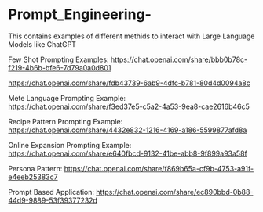 # Prompt_Engineering-
This contains examples of different methids to interact with Large Language Models like ChatGPT


Few Shot Prompting Examples:
https://chat.openai.com/share/bbb0b78c-f219-4b6b-bfe6-7d79a0a0d801

https://chat.openai.com/share/fdb43739-6ab9-4dfc-b781-80d4d0094a8c

Mete Language Prompting Example:
https://chat.openai.com/share/f3ed37e5-c5a2-4a53-9ea8-cae2616b46c5

Recipe Pattern Prompting Example:
https://chat.openai.com/share/4432e832-1216-4169-a186-5599877afd8a

Online Expansion Prompting Example:
https://chat.openai.com/share/e640fbcd-9132-41be-abb8-9f899a93a58f

Persona Pattern:
https://chat.openai.com/share/f869b65a-cf9b-4753-a91f-e4eeb25383c7

Prompt Based Application: 
https://chat.openai.com/share/ec890bbd-0b88-44d9-9889-53f39377232d


